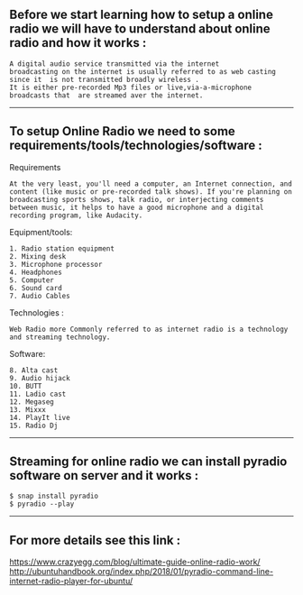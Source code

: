 ## Before we start learning how to setup a online radio we will have to understand about online radio and how it works :
```
A digital audio service transmitted via the internet 
broadcasting on the internet is usually referred to as web casting since it  is not transmitted broadly wireless .
It is either pre-recorded Mp3 files or live,via-a-microphone broadcasts that  are streamed aver the internet.
```
***
## To setup Online Radio we need to some requirements/tools/technologies/software :
Requirements
```
At the very least, you'll need a computer, an Internet connection, and content (like music or pre-recorded talk shows). If you're planning on broadcasting sports shows, talk radio, or interjecting comments between music, it helps to have a good microphone and a digital recording program, like Audacity.
```
Equipment/tools:
```
1. Radio station equipment
2. Mixing desk
3. Microphone processor
4. Headphones
5. Computer
6. Sound card
7. Audio Cables
```
Technologies :
```
Web Radio more Commonly referred to as internet radio is a technology and streaming technology.
```
Software:
```
8. Alta cast
9. Audio hijack
10. BUTT
11. Ladio cast
12. Megaseg
13. Mixxx
14. PlayIt live
15. Radio Dj
```
***
## Streaming for online radio we can install pyradio software on server and it works :
```
$ snap install pyradio
$ pyradio --play
```
***
## For more details see this link :
https://www.crazyegg.com/blog/ultimate-guide-online-radio-work/
http://ubuntuhandbook.org/index.php/2018/01/pyradio-command-line-internet-radio-player-for-ubuntu/

<!--stackedit_data:
eyJoaXN0b3J5IjpbMTg1NDc0NjExXX0=
-->